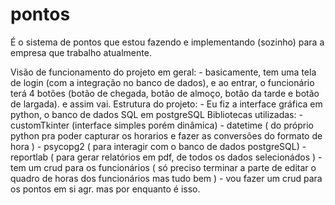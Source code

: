 # pontos
É o sistema de pontos que estou fazendo e implementando (sozinho) para a empresa que trabalho atualmente.
  
  Visão de funcionamento do projeto em geral:
    - basicamente, tem uma tela de login (com a integração no banco de dados), e ao entrar, o funcionário terá 4 botões (botão de chegada, botão de almoço, botão da tarde e botão de largada). e assim vai.
  Estrutura do projeto:
    - Eu fiz a interface gráfica em python, o banco de dados SQL em postgreSQL
  Bibliotecas utilizadas:
    - customTkinter (interface simples porém dinâmica)
    - datetime ( do próprio python pra poder capturar os horarios e fazer as conversões do formato de hora )
    - psycopg2 ( para interagir com o banco de dados postgreSQL)
    - reportlab ( para gerar relatórios em pdf, de todos os dados selecionádos )
    - tem um crud para os funcionários ( só preciso terminar a parte de editar o quadro de horas dos funcionários mas tudo bem )
    - vou fazer um crud para os pontos em si agr. mas por enquanto é isso.
  
